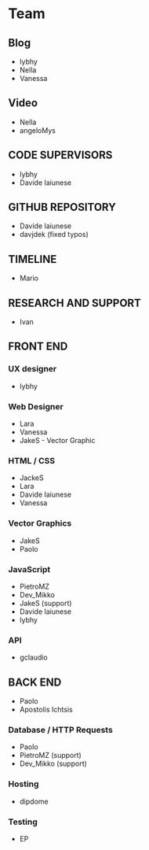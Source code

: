 # Team

## Blog
* lybhy 
* Nella 
* Vanessa

## Video
* Nella
* angeloMys

## CODE SUPERVISORS
* lybhy
* Davide Iaiunese

## GITHUB REPOSITORY
* Davide Iaiunese
* davjdek (fixed typos)

## TIMELINE
* Mario

## RESEARCH AND SUPPORT
* Ivan

## FRONT END

### UX designer
* lybhy

### Web Designer
* Lara
* Vanessa
* JakeS - Vector Graphic

### HTML / CSS
* JackeS
* Lara 
* Davide Iaiunese
* Vanessa

### Vector Graphics
* JakeS
* Paolo

### JavaScript
* PietroMZ
* Dev_Mikko
* JakeS (support)
* Davide Iaiunese
* lybhy

### API
* gclaudio

## BACK END
* Paolo
* Apostolis Ichtsis

### Database / HTTP Requests
* Paolo
* PietroMZ (support)
* Dev_Mikko (support)

### Hosting
* dipdome

### Testing
* EP

